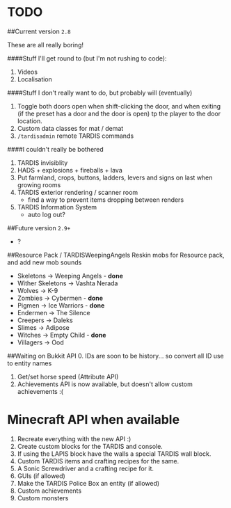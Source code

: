# TODO

##Current version `2.8`

These are all really boring!

####Stuff I'll get round to (but I'm not rushing to code):
1. Videos
3. Localisation

####Stuff I don't really want to do, but probably will (eventually)
1. Toggle both doors open when shift-clicking the door, and when exiting (if the preset has a door and the door is open) tp the player to the door location.
2. Custom data classes for mat / demat
3. `/tardisadmin` remote TARDIS commands

####I couldn't really be bothered
1. TARDIS invisiblity
2. HADS + explosions + fireballs + lava
3. Put farmland, crops, buttons, ladders, levers and signs on last when growing rooms
4. TARDIS exterior rendering / scanner room
    * find a way to prevent items dropping between renders
5. TARDIS Information System
    * auto log out?
    
##Future version `2.9+`
* ?


##Resource Pack / TARDISWeepingAngels
Reskin mobs for Resource pack, and add new mob sounds

* Skeletons -> Weeping Angels - __done__
* Wither Skeletons -> Vashta Nerada
* Wolves -> K-9
* Zombies -> Cybermen - __done__
* Pigmen -> Ice Warriors - __done__
* Endermen -> The Silence
* Creepers -> Daleks
* Slimes -> Adipose
* Witches -> Empty Child - __done__
* Villagers -> Ood

##Waiting on Bukkit API
0. IDs are soon to be history... so convert all ID use to entity names
1. Get/set horse speed (Attribute API)
2. Achievements API is now available, but doesn't allow custom achievements :(

# Minecraft API when available
1. Recreate everything with the new API :)
2. Create custom blocks for the TARDIS and console.
3. If using the LAPIS block have the walls a special TARDIS wall block.
4. Custom TARDIS items and crafting recipes for the same.
5. A Sonic Screwdriver and a crafting recipe for it.
6. GUIs (if allowed)
7. Make the TARDIS Police Box an entity (if allowed)
8. Custom achievements
9. Custom monsters
